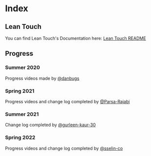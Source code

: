 # Index

## Lean Touch 
You can find Lean Touch's Documentation here: [Lean Touch README](https://github.com/Parsa-Rajabi/Lean-Touch-README)


## Progress 

### Summer 2020
Progress videos made by [@danbugs](https://github.com/danbugs) 

### Spring 2021
Progress videos and change log completed by [@Parsa-Rajabi](https://github.com/Parsa-Rajabi) 

### Summer 2021 
Change log completed by [@gurleen-kaur-30](https://github.com/gurleen-kaur-30)

### Spring 2022
Progress videos and change log completed by [@sselin-co](https://github.com/sselin-co)

